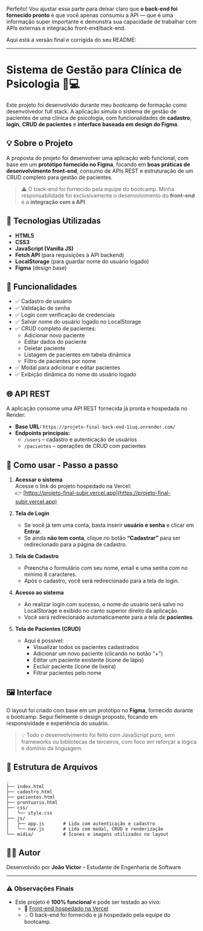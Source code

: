 Perfeito! Vou ajustar essa parte para deixar claro que **o back-end foi fornecido pronto** e que você apenas consumiu a API — que é uma informação super importante e demonstra sua capacidade de trabalhar com APIs externas e integração front-end/back-end.

Aqui está a versão final e corrigida do seu README:

---

# Sistema de Gestão para Clínica de Psicologia 🧠💻

Este projeto foi desenvolvido durante meu bootcamp de formação como desenvolvedor full stack. A aplicação simula o sistema de gestão de pacientes de uma clínica de psicologia, com funcionalidades de **cadastro**, **login**, **CRUD de pacientes** e **interface baseada em design do Figma**.

## 💡 Sobre o Projeto

A proposta do projeto foi desenvolver uma aplicação web funcional, com base em um **protótipo fornecido no Figma**, focando em **boas práticas de desenvolvimento front-end**, consumo de APIs REST e estruturação de um CRUD completo para gestão de pacientes.

> ⚠️ O back-end foi fornecido pela equipe do bootcamp. Minha responsabilidade foi exclusivamente o desenvolvimento do **front-end** e a **integração com a API**.

## 🚀 Tecnologias Utilizadas

- **HTML5**
- **CSS3**
- **JavaScript (Vanilla JS)**
- **Fetch API** (para requisições à API backend)
- **LocalStorage** (para guardar nome do usuário logado)
- **Figma** (design base)

## 🔧 Funcionalidades

- ✅ Cadastro de usuário  
- ✅ Validação de senha  
- ✅ Login com verificação de credenciais  
- ✅ Salvar nome do usuário logado no LocalStorage  
- ✅ CRUD completo de pacientes:
  - Adicionar novo paciente  
  - Editar dados do paciente  
  - Deletar paciente  
  - Listagem de pacientes em tabela dinâmica  
  - Filtro de pacientes por nome  
- ✅ Modal para adicionar e editar pacientes  
- ✅ Exibição dinâmica do nome do usuário logado  

## 🌐 API REST

A aplicação consome uma API REST fornecida já pronta e hospedada no Render:

- **Base URL:** `https://projeto-final-back-end-1iuq.onrender.com/`
- **Endpoints principais:**
  - `/users` – cadastro e autenticação de usuários
  - `/pacientes` – operações de CRUD com pacientes

## 📝 Como usar - Passo a passo

1. **Acessar o sistema**  
   Acesse o link do projeto hospedado na Vercel:  
   👉 [https://projeto-final-subir.vercel.app](https://projeto-final-subir.vercel.app)

2. **Tela de Login**  
   - Se você já tem uma conta, basta inserir **usuário e senha** e clicar em **Entrar**.
   - Se ainda **não tem conta**, clique no botão **“Cadastrar”** para ser redirecionado para a página de cadastro.

3. **Tela de Cadastro**  
   - Preencha o formulário com seu nome, email e uma senha com no mínimo 8 caracteres.
   - Após o cadastro, você será redirecionado para a tela de login.

4. **Acesso ao sistema**  
   - Ao realizar login com sucesso, o nome do usuário será salvo no LocalStorage e exibido no canto superior direito da aplicação.
   - Você será redirecionado automaticamente para a tela de **pacientes**.

5. **Tela de Pacientes (CRUD)**  
   - Aqui é possível:
     - Visualizar todos os pacientes cadastrados
     - Adicionar um novo paciente (clicando no botão "+")
     - Editar um paciente existente (ícone de lápis)
     - Excluir paciente (ícone de lixeira)
     - Filtrar pacientes pelo nome

## 🖼️ Interface

O layout foi criado com base em um protótipo no **Figma**, fornecido durante o bootcamp. Segui fielmente o design proposto, focando em responsividade e experiência do usuário.

> 💡 Todo o desenvolvimento foi feito com JavaScript puro, sem frameworks ou bibliotecas de terceiros, com foco em reforçar a lógica e domínio da linguagem.

## 📂 Estrutura de Arquivos

```
.
├── index.html
├── cadastro.html
├── pacientes.html
├── prontuario.html
├── css/
│   └── style.css
├── js/
│   ├── app.js       # Lida com autenticação e cadastro
│   └── nav.js       # Lida com modal, CRUD e renderização
└── midia/           # Ícones e imagens utilizados no layout
```

## 👨‍💻 Autor

Desenvolvido por **João Victor** – Estudante de Engenharia de Software

---

### ⚠️ Observações Finais

- Este projeto é **100% funcional** e pode ser testado ao vivo:
  - 🔗 [Front-end hospedado na Vercel](https://projeto-final-subir.vercel.app/)
  - 💡 O back-end foi fornecido e já hospedado pela equipe do bootcamp.
